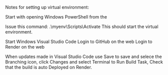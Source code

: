 Notes for setting up virtual environment:

Start with opening Windows PowerShell from the 

Issue this command:  .\myenv\Scripts\Activate
This should start the virtual environment. 

Start Windows Visual Studio Code
Login to GitHub on the web
Login to Render on the web

When updates made in Visual Studio Code use Save to save and selece the Branching icon, click Changes and select Terminal to Run Build Task, Check that the build is auto Deployed on Render.